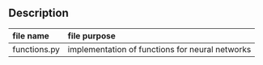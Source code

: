 ## Description
| file name | file purpose |
|:-- |:-- |
| functions.py | implementation of functions for neural networks |